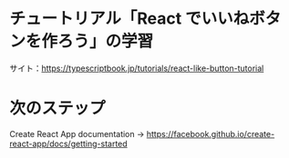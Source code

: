 # チュートリアル「React でいいねボタンを作ろう」の学習

サイト：https://typescriptbook.jp/tutorials/react-like-button-tutorial

# 次のステップ

Create React App documentation → https://facebook.github.io/create-react-app/docs/getting-started
